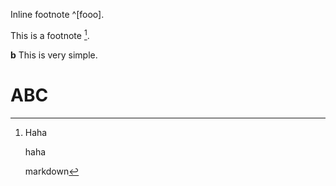 Inline footnote ^[fooo].

This is a footnote [^1].

[^1]: Haha

    haha

    markdown

**b** This is very simple.

# ABC
